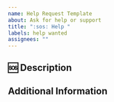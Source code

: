 ```yaml
---
name: Help Request Template
about: Ask for help or support
title: ":sos: Help "
labels: help wanted
assignees: ""
---
```


<!-- 필요한 것을 상세하게 적어주세요 -->

## 🆘 Description

<!-- 해당이슈와 관련된 추가 정보가 있다면 적어주세요 -->

## Additional Information
